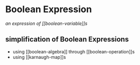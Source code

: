 # Boolean Expression

_an expression of [[boolean-variable]]s_

## simplification of Boolean Expressions

- using [[boolean-algebra]] through [[boolean-operation]]s
- using [[karnaugh-map]]s
